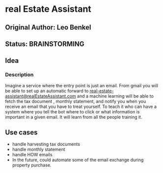 # real Estate Assistant

## Original Author: Leo Benkel

## Status: BRAINSTORMING

## Idea

### Description

Imagine a service where the entry point is just an email. 
From gmail you will be able to set up an automatic forward to 
real-estate-assistant@realEstateAssistant.com and a machine learning 
will be able to fetch the tax document , monthly statement, and 
notify you when you receive an email that you have to treat yourself.
To teach it who can have a system where you tell the bot where to click or 
what information is important in a given email. It will learn from all the people
training it. 

## Use cases

* handle harvesting tax documents
* handle monthly statement
* handle HOW emails
* In the future, could automate some of the email exchange during property purchase.
